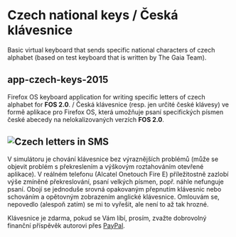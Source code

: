 Czech national keys / Česká klávesnice
===
Basic virtual keyboard that sends specific national characters of czech alphabet (based on test keyboard that is written by The Gaia Team).

app-czech-keys-2015
---
Firefox OS keyboard application for writing specific letters of czech alphabet for <b>FOS 2.0</b>. / Česká klávesnice (resp. jen určité české klávesy) ve formě aplikace pro Firefox OS, která umožňuje psaní specifických písmen české abecedy na nelokalizovaných verzích <b>FOS 2.0</b>.

![Czech letters in SMS](https://www.dropbox.com/s/rrhgd5us4bdu8nj/czechKeysPreviewForFirefoxOS.png?dl=0)
---
V simulátoru je chování klávesnice bez výraznějších problémů (může se objevit problém s překreslením a výškovým roztahováním otevřené aplikace). V reálném telefonu (Alcatel Onetouch Fire E) příležitostně zazlobí výše zmíněné překreslování, psaní velkých písmen, popř. náhle nefunguje psaní. Obojí se jednoduše srovná opakovaným přepnutím klávesnic nebo schováním a opětovným zobrazením anglické klávesnice. Omlouvám se, nepovedlo (alespoň zatím) se mi to vyřešit, ale není to až tak hrozné.

Klávesnice je zdarma, pokud se Vám líbí, prosím, zvažte dobrovolný finanční příspěvěk autorovi přes <a href="https://www.paypal.com/cgi-bin/webscr?cmd=_s-xclick&hosted_button_id=ZBUG4DZGP5PRU">PayPal</a>.
